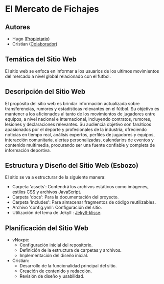 
# El Mercato de Fichajes

## Autores
- Hugo ([Propietario](https://vnoxpe.github.io/iaw/))
- Cristian ([Colaborador](https://cristian1203.github.io/iaw/))

## Temática del Sitio Web
El sitio web se enfoca en informar a los usuarios de los ultimos movimientos del mercado a nivel global relacionado con el futbol.

## Descripción del Sitio Web
El propósito del sitio web es brindar información actualizada sobre transferencias, rumores y estadísticas relevantes en  el fútbol. Su objetivo es mantener a los aficionados al tanto de los movimientos de jugadores entre equipos, a nivel nacional e internacional, incluyendo contratos, rumores, lesiones y declaraciones relevantes. Su audiencia objetivo son fanáticos apasionados por el deporte y profesionales de la industria, ofreciendo noticias en tiempo real, análisis expertos, perfiles de jugadores y equipos, interacción comunitaria, alertas personalizadas, calendarios de eventos y contenido multimedia, procurando ser una fuente confiable y completa de información deportiva.

## Estructura y Diseño del Sitio Web (Esbozo)
El sitio se va a estructurar de la siguiente manera:
- Carpeta 'assets': Contendrá los archivos estáticos como imágenes, estilos CSS y archivos JavaScript.
- Carpeta 'docs': Para la documentación del proyecto.
- Carpeta 'includes': Para almacenar fragmentos de código reutilizables.
- Archivo 'config.yml': Configuración del sitio.
- Utilización del tema de Jekyll : [Jekyll-klisse](https://dainty-eclair-846930.netlify.app/).

## Planificación del Sitio Web
- vNoxpe:
  - Configuración inicial del repositorio.
  - Definición de la estructura de carpetas y archivos.
  - Implementación del diseño inicial.
- Cristian:
  - Desarrollo de la funcionalidad principal del sitio.
  - Creación de contenido y redacción.
  - Revisión de diseño y usabilidad.

